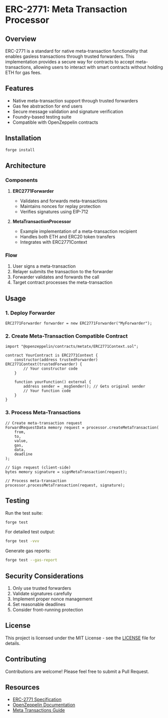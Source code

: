 # ERC-2771: Meta Transaction Processor

## Overview

ERC-2771 is a standard for native meta-transaction functionality that enables gasless transactions through trusted forwarders. This implementation provides a secure way for contracts to accept meta-transactions, allowing users to interact with smart contracts without holding ETH for gas fees.

## Features

- Native meta-transaction support through trusted forwarders
- Gas fee abstraction for end users
- Secure message validation and signature verification
- Foundry-based testing suite
- Compatible with OpenZeppelin contracts

## Installation

```bash
forge install
```

## Architecture

### Components

1. **ERC2771Forwarder**
   - Validates and forwards meta-transactions
   - Maintains nonces for replay protection
   - Verifies signatures using EIP-712

2. **MetaTransactionProcessor**
   - Example implementation of a meta-transaction recipient
   - Handles both ETH and ERC20 token transfers
   - Integrates with ERC2771Context

### Flow

1. User signs a meta-transaction
2. Relayer submits the transaction to the forwarder
3. Forwarder validates and forwards the call
4. Target contract processes the meta-transaction

## Usage

### 1. Deploy Forwarder

```solidity
ERC2771Forwarder forwarder = new ERC2771Forwarder("MyForwarder");
```

### 2. Create Meta-Transaction Compatible Contract

```solidity
import "@openzeppelin/contracts/metatx/ERC2771Context.sol";

contract YourContract is ERC2771Context {
    constructor(address trustedForwarder) ERC2771Context(trustedForwarder) {
        // Your constructor code
    }

    function yourFunction() external {
        address sender = _msgSender(); // Gets original sender
        // Your function code
    }
}
```

### 3. Process Meta-Transactions

```solidity
// Create meta-transaction request
ForwardRequestData memory request = processor.createMetaTransaction(
    from,
    to,
    value,
    gas,
    data,
    deadline
);

// Sign request (client-side)
bytes memory signature = signMetaTransaction(request);

// Process meta-transaction
processor.processMetaTransaction(request, signature);
```

## Testing

Run the test suite:

```bash
forge test
```

For detailed test output:

```bash
forge test -vvv
```

Generate gas reports:

```bash
forge test --gas-report
```

## Security Considerations

1. Only use trusted forwarders
2. Validate signatures carefully
3. Implement proper nonce management
4. Set reasonable deadlines
5. Consider front-running protection

## License

This project is licensed under the MIT License - see the [LICENSE](LICENSE) file for details.

## Contributing

Contributions are welcome! Please feel free to submit a Pull Request.

## Resources

- [ERC-2771 Specification](https://eips.ethereum.org/EIPS/eip-2771)
- [OpenZeppelin Documentation](https://docs.openzeppelin.com/contracts/4.x/api/metatx)
- [Meta Transactions Guide](https://docs.openzeppelin.com/learn/sending-gasless-transactions)
